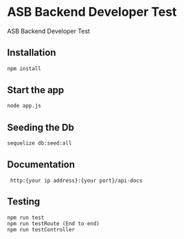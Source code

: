 # ASB Backend Developer Test

ASB Backend Developer Test
## Installation


```bash
npm install

```

## Start the app
```bash
node app.js
```

## Seeding the Db


```bash
sequelize db:seed:all

```

## Documentation

```nodejs
 http:{your ip address}:{your port}/api-docs
```

## Testing

```node
npm run test
npm run testRoute (End to end)
npm run testController
```

